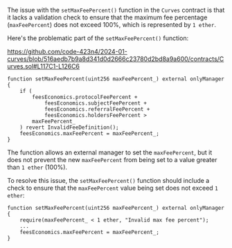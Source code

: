 The issue with the `setMaxFeePercent()` function in the `Curves` contract is that it lacks a validation check to ensure that the maximum fee percentage (`maxFeePercent`) does not exceed 100%, which is represented by `1 ether`.

Here's the problematic part of the `setMaxFeePercent()` function:

https://github.com/code-423n4/2024-01-curves/blob/516aedb7b9a8d341d0d2666c23780d2bd8a9a600/contracts/Curves.sol#L117C1-L126C6

```solidity
function setMaxFeePercent(uint256 maxFeePercent_) external onlyManager {
    if (
        feesEconomics.protocolFeePercent +
            feesEconomics.subjectFeePercent +
            feesEconomics.referralFeePercent +
            feesEconomics.holdersFeePercent >
        maxFeePercent_
    ) revert InvalidFeeDefinition();
    feesEconomics.maxFeePercent = maxFeePercent_;
}
```

The function allows an external manager to set the `maxFeePercent`, but it does not prevent the new `maxFeePercent` from being set to a value greater than `1 ether` (100%). 

To resolve this issue, the `setMaxFeePercent()` function should include a check to ensure that the `maxFeePercent` value being set does not exceed `1 ether`:

```solidity
function setMaxFeePercent(uint256 maxFeePercent_) external onlyManager {
    require(maxFeePercent_ < 1 ether, "Invalid max fee percent");
    ...
    feesEconomics.maxFeePercent = maxFeePercent_;
}
```